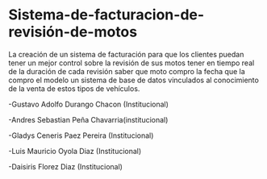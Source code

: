 # Sistema-de-facturacion-de-revisión-de-motos
La creación de un sistema de facturación para que los clientes puedan tener un mejor control sobre la revisión de sus motos tener en tiempo real de la duración de cada revisión saber que moto compro la fecha que la compro el modelo un sistema de base de datos vinculados al conocimiento de la venta de estos tipos de vehículos. 

-Gustavo Adolfo Durango Chacon (Institucional)

-Andres Sebastian Peña Chavarria(institucional)

-Gladys Ceneris Paez Pereira (Institucional)

-Luis Mauricio Oyola Diaz (Institucional)

-Daisiris Florez Diaz (Institucional)
